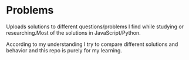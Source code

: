 # Problems
Uploads solutions to different questions/problems I find while studying or researching.Most of the solutions in JavaScript/Python.

According to my understanding I try to compare different solutions and behavior and this repo is purely for my learning.
